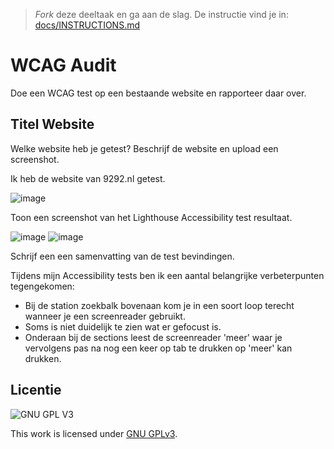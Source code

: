 > _Fork_ deze deeltaak en ga aan de slag. De instructie vind je in: [docs/INSTRUCTIONS.md](docs/INSTRUCTIONS.md)


# WCAG Audit 

Doe een WCAG test op een bestaande website en rapporteer daar over.

## Titel Website

Welke website heb je getest? Beschrijf de website en upload een screenshot. 

Ik heb de website van 9292.nl getest.

![image](https://user-images.githubusercontent.com/101579892/200335856-cb62b8db-c75c-4312-b305-b9d10c828f0e.png)


Toon een screenshot van het Lighthouse Accessibility test resultaat.

![image](https://user-images.githubusercontent.com/101579892/197477438-06654530-2c7b-4191-a421-fec5bae496da.png)
![image](https://user-images.githubusercontent.com/101579892/197477517-4f4e7372-9e0e-4856-ac3a-7d5330ffcfa0.png)

Schrijf een een samenvatting van de test bevindingen.

Tijdens mijn Accessibility tests ben ik een aantal belangrijke verbeterpunten tegengekomen: 
* Bij de station zoekbalk bovenaan kom je in een soort loop terecht wanneer je een screenreader gebruikt.
* Soms is niet duidelijk te zien wat er gefocust is.
* Onderaan bij de sections leest de screenreader 'meer' waar je vervolgens pas na nog een keer op tab te drukken op 'meer' kan drukken.

## Licentie

![GNU GPL V3](https://www.gnu.org/graphics/gplv3-127x51.png)

This work is licensed under [GNU GPLv3](./LICENSE).

